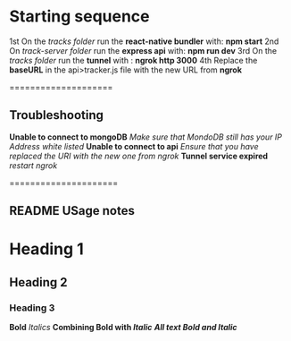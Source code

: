 # Starting sequence
1st On the _tracks folder_ run the **react-native bundler** with: **npm start**
2nd On _track-server folder_ run the **express api** with: **npm run dev**
3rd On the _tracks folder_ run the **tunnel** with : **ngrok http 3000**
4th Replace the **baseURL** in the api>tracker.js file with the new URL from **ngrok**


====================
## Troubleshooting
**Unable to connect to mongoDB**
_Make sure that MondoDB still has your IP Address white listed_
**Unable to connect to api**
_Ensure that you have replaced the URI with the new one from ngrok_
**Tunnel service expired**
_restart ngrok_


=====================
## README USage notes
# Heading 1
## Heading 2
### Heading 3

**Bold**
_Italics_
**Combining Bold with _Italic_**
***All text Bold and Italic***